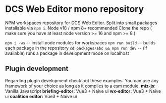 # DCS Web Editor mono repository

NPM workspaces repository for DCS Web Editor. Split into small packages installable via `npm i`. Node v18 / npm 8+ recommended
Clone the repo ( make sure you have at least node version >= 16 and npm >= 8 )

`npm i -ws` -- install node modules for workspaces
`npm run build` -- builds each package in the repository
`cd packages/abc && npm run dev` -- (if available) runs a package in development mode on localhost

## Plugin development

Regarding plugin development check out these examples. You can use any framework of your choice as long as it compiles to a esm module.
**miz-js:** Vanilla Javascript
**briefing-editor:** Vue3 + Naive ui
**wx-editor:** Vue3 + Naive ui
**coalition editor:** Vue3 + Naive ui
